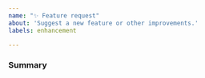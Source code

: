 ```yaml
---
name: "✨ Feature request"
about: 'Suggest a new feature or other improvements.'
labels: enhancement

---
```


### Summary

<!--
Describe in detail what you propose, show (preferable) code examples and also signal if you're willing to work on it!
-->
